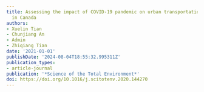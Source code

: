 ```yaml
---
title: Assessing the impact of COVID-19 pandemic on urban transportation and air quality
  in Canada
authors:
- Xuelin Tian
- Chunjiang An
- Admin
- Zhiqiang Tian
date: '2021-01-01'
publishDate: '2024-08-04T18:55:32.995311Z'
publication_types:
- article-journal
publication: '*Science of the Total Environment*'
doi: https://doi.org/10.1016/j.scitotenv.2020.144270
---
```

